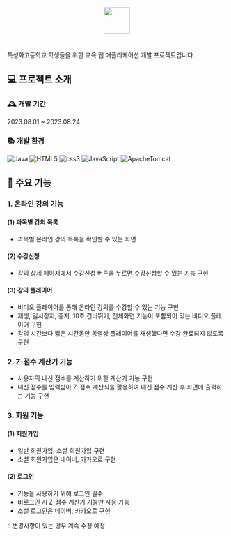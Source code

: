 <div align="center">
  <img src="https://github.com/shinyeeun789/education-web/assets/70800414/e6c46fea-1a97-4299-bc12-4840426e99e7" height="60px">

</div>

#
특성화고등학교 학생들을 위한 교육 웹 애플리케이션 개발 프로젝트입니다.

## 💻 프로젝트 소개

### 🕰 개발 기간
2023.08.01 ~ 2023.08.24

### 📚 개발 환경
![Java](https://img.shields.io/badge/Java-007396.svg?&style=for-the-badge&logo=Java&logoColor=white)
![HTML5](https://img.shields.io/badge/html5-E34F26?style=for-the-badge&logo=html5&logoColor=white)
![css3](https://img.shields.io/badge/css-1572B6?style=for-the-badge&logo=css3&logoColor=white)
![JavaScript](https://img.shields.io/badge/javascript-F7DF1E?style=for-the-badge&logo=javascript&logoColor=black)
![ApacheTomcat](https://img.shields.io/badge/ApacheTomcat-F8DC75?style=for-the-badge&logo=ApacheTomcat&logoColor=black)

## 📱 주요 기능
### 1. 온라인 강의 기능
#### (1) 과목별 강의 목록
- 과목별 온라인 강의 목록을 확인할 수 있는 화면
#### (2) 수강신청
- 강의 상세 페이지에서 수강신청 버튼을 누르면 수강신청할 수 있는 기능 구현
#### (3) 강의 플레이어
- 비디오 플레이어를 통해 온라인 강의를 수강할 수 있는 기능 구현
- 재생, 일시정지, 중지, 10초 건너뛰기, 전체화면 기능이 포함되어 있는 비디오 플레이어 구현
- 강의 시간보다 짧은 시간동안 동영상 플레이어를 재생했다면 수강 완료되지 않도록 구현

### 2. Z-점수 계산기 기능
- 사용자의 내신 점수를 계산하기 위한 계산기 기능 구현
- 내신 점수를 입력받아 Z-점수 계산식을 활용하여 내신 점수 계산 후 화면에 출력하는 기능 구현

### 3. 회원 기능
#### (1) 회원가입
- 일반 회원가입, 소셜 회원가입 구현
- 소셜 회원가입은 네이버, 카카오로 구현
#### (2) 로그인
- 기능을 사용하기 위해 로그인 필수
- 비로그인 시 Z-점수 계산기 기능만 사용 가능
- 소셜 로그인은 네이버, 카카오로 구현

!! 변경사항이 있는 경우 계속 수정 예정
